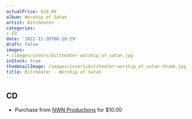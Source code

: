 ```yaml
---
actualPrice: $10.00
album: Worship of Satan
artist: Bitcheater
categories:
- CD
date: '2022-11-30T06:10:29'
draft: false
images:
- /images/covers/bitcheater-worship_of_satan.jpg
inStock: true
thumbnailImage: /images/covers/bitcheater-worship_of_satan-thumb.jpg
title: Bitcheater - Worship of Satan
---
```


## CD
* Purchase from [NWN Productions](http://shop.nwnprod.com/index.php?route=product/product&path=93&product_id=12071&sort=pd.name&order=ASC) for $10.00
